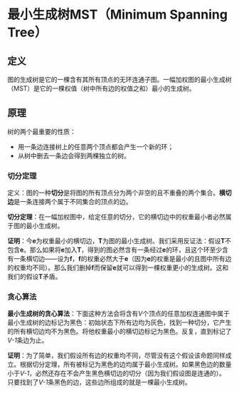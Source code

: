 # 最小生成树MST（Minimum Spanning Tree）

## **定义**

图的生成树是它的一棵含有其所有顶点的无环连通子图。一幅加权图的最小生成树（MST）是它的一棵权值（树中所有边的权值之和）最小的生成树。

## **原理**

树的两个最重要的性质：
+ 用一条边连接树上的任意两个顶点都会产生一个新的环；
+ 从树中删去一条边会得到两棵独立的树。

### **切分定理**

定义：图的一种**切分**是将图的所有顶点分为两个非空的且不重叠的两个集合。**横切边**是一条连接两个属于不同集合的顶点的边。

**切分定理**：在一幅加权图中，给定任意的切分，它的横切边中的权重最小者必然属于图的最小生成树。

**证明**：今**e**为权重最小的横切边，**T**为图的最小生成树。我们采用反证法：假设**T**不包含**e**。那么如果将**e**加入**T**，得到的图必然含有一条经过**e**的环，且这个环至少含有一条横切边——设为**f**，**f**的权重必然大于**e**（因为**e**的权重是最小的且图中所有边的权重均不同）。那么我们删掉**f**而保留**e**就可以得到一棵权重更小的生成树。这和我们的假设**T**矛盾。

### **贪心算法**

**最小生成树的贪心算法**：下面这种方法会将含有*V*个顶点的任意加权连通图中属于最小生成树的边标记为黑色：初始状态下所有边均为灰色，找到一种切分，它产生的所有横切边均不为黑色。将他权重最小的横切边标记为黑色。反复，直到标记了*V-1*条边为止。

**证明**：为了简单，我们假设所有边的权重均不同，尽管没有这个假设该命题同样成立。根据切分定理，所有被标记为黑色的边均属于最小生成树。如果黑色边的数量小于*V-1*，必然还存在不会产生黑色横切边的切分（因为我们假设图是连通的）。只要找到了*V-1*条黑色的边，这些边所组成的就是一棵最小生成树。

